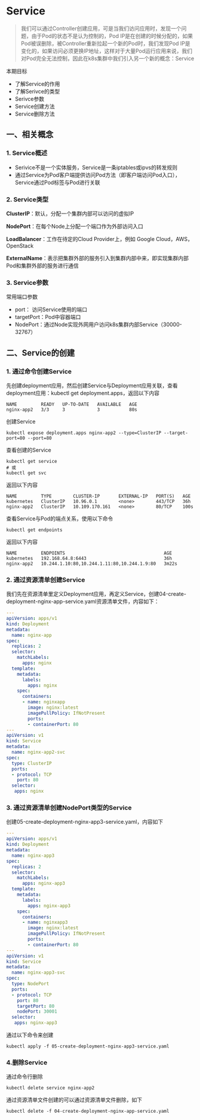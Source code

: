 # Service
> 我们可以通过Controller创建应用，可是当我们访问应用时，发现一个问题，由于Pod的状态不是认为控制的，Pod IP是在创建的时候分配的，如果Pod被误删除，被Controller重新拉起一个新的Pod时，我们发现Pod IP是变化的，如果访问必须更换IP地址，这样对于大量Pod运行应用来说，我们对Pod完全无法控制，因此在k8s集群中我们引入另一个新的概念：Service

本期目标
* 了解Service的作用
* 了解Serivce的类型
* Serivce参数
* Service创建方法
* Service删除方法

## 一、相关概念

### 1. Service概述
* Serivice不是一个实体服务，Service是一条iptables或ipvs的转发规则
* 通过Service为Pod客户端提供访问Pod方法（即客户端访问Pod入口），Service通过Pod标签与Pod进行关联

### 2. Service类型
**ClusterIP**：默认，分配一个集群内部可以访问的虚拟IP

**NodePort**：在每个Node上分配一个端口作为外部访问入口

**LoadBalancer**：工作在待定的Cloud Provider上，例如 Google Cloud，AWS，OpenStack

**ExternalName**：表示把集群外部的服务引入到集群内部中来，即实现集群内部Pod和集群外部的服务进行通信

### 3. Service参数
常用端口参数
* port： 访问Service使用的端口
* targetPort：Pod中容器端口
* NodePort：通过Node实现外网用户访问k8s集群内部Service（30000-32767）

## 二、Service的创建

### 1. 通过命令创建Service
先创建deployment应用，然后创建Service与Deployment应用关联，查看deployment应用：kubectl get deployment.apps，返回以下内容
```
NAME         READY   UP-TO-DATE   AVAILABLE   AGE
nginx-app2   3/3     3            3           80s
```

创建Service
```
kubectl expose deployment.apps nginx-app2 --type=ClusterIP --target-port=80 --port=80
```

查看创建的Service
```
kubectl get service
# 或
kubectl get svc
```

返回以下内容
```
NAME         TYPE        CLUSTER-IP       EXTERNAL-IP   PORT(S)   AGE
kubernetes   ClusterIP   10.96.0.1        <none>        443/TCP   36h
nginx-app2   ClusterIP   10.109.170.161   <none>        80/TCP    100s
```

查看Service与Pod的端点关系，使用以下命令
```
kubectl get endpoints
```
返回以下内容
```
NAME         ENDPOINTS                                     AGE
kubernetes   192.168.64.8:6443                             36h
nginx-app2   10.244.1.10:80,10.244.1.11:80,10.244.1.9:80   3m22s
```

### 2. 通过资源清单创建Service
我们先在资源清单里定义Deployment应用，再定义Service，创建04-create-deployment-nginx-app-service.yaml资源清单文件，内容如下：
```yaml
---
apiVersion: apps/v1
kind: Deployment
metadata:
  name: nginx-app
spec:
  replicas: 2
  selector:
    matchLabels:
      apps: nginx
  template:
    metadata:
      labels:
        apps: nginx
    spec:
      containers:
      - name: nginxapp
        image: nginx:latest
        imagePullPolicy: IfNotPresent
        ports:
        - containerPort: 80
---
apiVersion: v1
kind: Service
metadata:
  name: nginx-app2-svc
spec:
  type: ClusterIP
  ports:
  - protocol: TCP
    port: 80
  selector:
   apps: nginx
```

### 3.  通过资源清单创建NodePort类型的Service
创建05-create-deployment-nginx-app3-service.yaml，内容如下
```yaml
---
apiVersion: apps/v1
kind: Deployment
metadata:
  name: nginx-app3
spec:
  replicas: 2
  selector:
    matchLabels:
      apps: nginx-app3
  template:
    metadata:
      labels:
        apps: nginx-app3
    spec:
      containers:
      - name: nginxapp3
        image: nginx:latest
        imagePullPolicy: IfNotPresent
        ports:
        - containerPort: 80
---
apiVersion: v1
kind: Service
metadata:
  name: nginx-app3-svc
spec:
  type: NodePort
  ports:
  - protocol: TCP
    port: 80
    targetPort: 80
    nodePort: 30001
  selector:
   apps: nginx-app3
```

通过以下命令来创建
```
kubectl apply -f 05-create-deployment-nginx-app3-service.yaml
```

### 4.删除Service

通过命令行删除
```
kubectl delete service nginx-app2
```
通过资源清单文件创建的可以通过资源清单文件删除，如下
```
kubectl delete -f 04-create-deployment-nginx-app-service.yaml
```